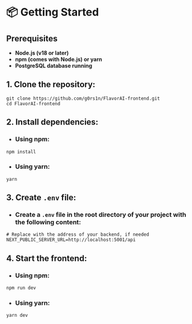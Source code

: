 # 📦 Getting Started

## Prerequisites
- **Node.js (v18 or later)**
- **npm (comes with Node.js) or yarn**
- **PostgreSQL database running**

## 1. Clone the repository:

```
git clone https://github.com/g0rs1n/FlavorAI-frontend.git
cd FlavorAI-frontend
```

## 2. Install dependencies:

- ### Using npm:

```
npm install
```
- ### Using yarn:

```
yarn
```

## 3. Create `.env` file:

- ### Create a `.env` file in the root directory of your project with the following content:

```
# Replace with the address of your backend, if needed
NEXT_PUBLIC_SERVER_URL=http://localhost:5001/api
```

## 4. Start the frontend:

- ### Using npm:

```
npm run dev
```
- ### Using yarn:

```
yarn dev
```